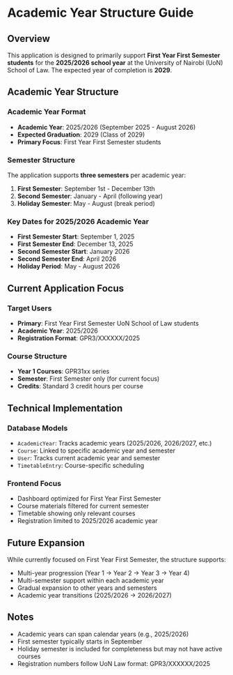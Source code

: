 # Academic Year Structure Guide

## Overview
This application is designed to primarily support **First Year First Semester students** for the **2025/2026 school year** at the University of Nairobi (UoN) School of Law. The expected year of completion is **2029**.

## Academic Year Structure

### Academic Year Format
- **Academic Year**: 2025/2026 (September 2025 - August 2026)
- **Expected Graduation**: 2029 (Class of 2029)
- **Primary Focus**: First Year First Semester students

### Semester Structure
The application supports **three semesters** per academic year:

1. **First Semester**: September 1st - December 13th
2. **Second Semester**: January - April (following year)
3. **Holiday Semester**: May - August (break period)

### Key Dates for 2025/2026 Academic Year
- **First Semester Start**: September 1, 2025
- **First Semester End**: December 13, 2025
- **Second Semester Start**: January 2026
- **Second Semester End**: April 2026
- **Holiday Period**: May - August 2026

## Current Application Focus

### Target Users
- **Primary**: First Year First Semester UoN School of Law students
- **Academic Year**: 2025/2026
- **Registration Format**: GPR3/XXXXXX/2025

### Course Structure
- **Year 1 Courses**: GPR31xx series
- **Semester**: First Semester only (for current focus)
- **Credits**: Standard 3 credit hours per course

## Technical Implementation

### Database Models
- `AcademicYear`: Tracks academic years (2025/2026, 2026/2027, etc.)
- `Course`: Linked to specific academic year and semester
- `User`: Tracks current academic year and semester
- `TimetableEntry`: Course-specific scheduling

### Frontend Focus
- Dashboard optimized for First Year First Semester
- Course materials filtered for current semester
- Timetable showing only relevant courses
- Registration limited to 2025/2026 academic year

## Future Expansion
While currently focused on First Year First Semester, the structure supports:
- Multi-year progression (Year 1 → Year 2 → Year 3 → Year 4)
- Multi-semester support within each academic year
- Gradual expansion to other years and semesters
- Academic year transitions (2025/2026 → 2026/2027)

## Notes
- Academic years can span calendar years (e.g., 2025/2026)
- First semester typically starts in September
- Holiday semester is included for completeness but may not have active courses
- Registration numbers follow UoN Law format: GPR3/XXXXXX/2025
